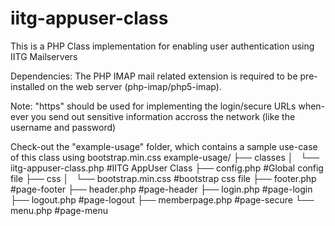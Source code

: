 # iitg-appuser-class
This is a PHP Class implementation for enabling user authentication using IITG Mailservers

Dependencies:
The PHP IMAP mail related extension is required to be pre-installed on the web server (php-imap/php5-imap).

Note:
"https" should be used for implementing the login/secure URLs when-ever you send out sensitive information accross the network (like the username and password)

Check-out the "example-usage" folder, which contains a sample use-case of this class using bootstrap.min.css
example-usage/
├── classes
│   └── iitg-appuser-class.php               #IITG AppUser Class
├── config.php                               #Global config file
├── css
│   └── bootstrap.min.css                    #bootstrap css file
├── footer.php                               #page-footer
├── header.php                               #page-header
├── login.php                                #page-login
├── logout.php                               #page-logout
├── memberpage.php                           #page-secure
└── menu.php                                 #page-menu

